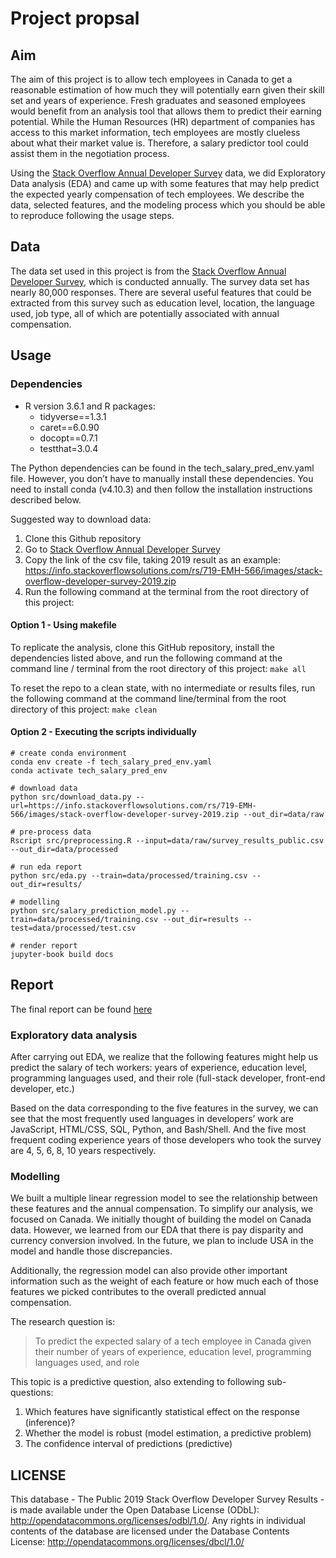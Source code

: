 # Project propsal

## Aim

The aim of this project is to allow tech employees in Canada to get a reasonable estimation of how much they will potentially earn given their skill set and years of experience. Fresh graduates and seasoned employees would benefit from an analysis tool that allows them to predict their earning potential. While the Human Resources (HR) department of companies has access to this market information, tech employees are mostly clueless about what their market value is. Therefore, a salary predictor tool could assist them in the negotiation process.

Using the [Stack Overflow Annual Developer Survey](https://insights.stackoverflow.com/survey) data, we did Exploratory Data analysis (EDA) and came up with some features that may help predict the expected yearly compensation of tech employees. We describe the data, selected features, and the modeling process which you should be able to reproduce following the usage steps.

## Data

The data set used in this project is from the [Stack Overflow Annual Developer Survey](https://insights.stackoverflow.com/survey), which is conducted annually. The survey data set has nearly 80,000 responses. There are several useful features that could be extracted from this survey such as education level, location, the language used, job type, all of which are potentially associated with annual compensation.

## Usage

### Dependencies
- R version 3.6.1 and R packages:
  - tidyverse==1.3.1
  - caret==6.0.90
  - docopt==0.7.1
  - testthat=3.0.4

The Python dependencies can be found in the tech_salary_pred_env.yaml file. However, you don’t have to manually install these dependencies. You need to install conda (v4.10.3) and then follow the installation instructions described below.

Suggested way to download data:

1. Clone this Github repository
2. Go to [Stack Overflow Annual Developer Survey](https://insights.stackoverflow.com/survey)
3. Copy the link of the csv file, taking 2019 result as an example:
   https://info.stackoverflowsolutions.com/rs/719-EMH-566/images/stack-overflow-developer-survey-2019.zip
4. Run the following command at the terminal from the root directory of this project:

#### Option 1 - Using makefile

To replicate the analysis, clone this GitHub repository, install the dependencies listed above, and run the following command at the command line / terminal from the root directory of this project: `make all`

To reset the repo to a clean state, with no intermediate or results files, run the following command at the command line/terminal from the root directory of this project: `make clean`


#### Option 2 - Executing the scripts individually

```
# create conda environment
conda env create -f tech_salary_pred_env.yaml
conda activate tech_salary_pred_env

# download data
python src/download_data.py --url=https://info.stackoverflowsolutions.com/rs/719-EMH-566/images/stack-overflow-developer-survey-2019.zip --out_dir=data/raw

# pre-process data
Rscript src/preprocessing.R --input=data/raw/survey_results_public.csv --out_dir=data/processed

# run eda report
python src/eda.py --train=data/processed/training.csv --out_dir=results/

# modelling
python src/salary_prediction_model.py --train=data/processed/training.csv --out_dir=results --test=data/processed/test.csv

# render report
jupyter-book build docs
```

## Report
The final report can be found [here](https://github.com/UBC-MDS/tech_salary_predictor_canada_us/tree/main/docs/index.html)

### Exploratory data analysis

After carrying out EDA, we realize that the following features might help us predict the salary of tech workers: years of experience, education level, programming languages used, and their role (full-stack developer, front-end developer, etc.)

Based on the data corresponding to the five features in the survey, we can see that the most frequently used languages in developers’ work are JavaScript, HTML/CSS, SQL, Python, and Bash/Shell. And the five most frequent coding experience years of those developers who took the survey are 4, 5, 6, 8, 10 years respectively. 

### Modelling

We built a multiple linear regression model to see the relationship between these features and the annual compensation.
To simplify our analysis, we focused on Canada. We initially thought of building the model on Canada data. However, we learned from our EDA that there is pay disparity and currency conversion involved. In the future, we plan to include USA in the model and handle those discrepancies.

Additionally, the regression model can also provide other important information such as the weight of each feature or how much each of those features we picked contributes to the overall predicted annual compensation.

The research question is:
> To predict the expected salary of a tech employee in Canada given their number of years of experience, education level, programming languages used, and role

This topic is a predictive question, also extending to following sub-questions:
1. Which features have significantly statistical effect on the response (inference)?
2. Whether the model is robust (model estimation, a predictive problem)
3. The confidence interval of predictions (predictive)

## LICENSE
This database - The Public 2019 Stack Overflow Developer Survey Results - is made available under the Open Database License (ODbL): http://opendatacommons.org/licenses/odbl/1.0/. Any rights in individual contents of the database are licensed under the Database Contents License: http://opendatacommons.org/licenses/dbcl/1.0/